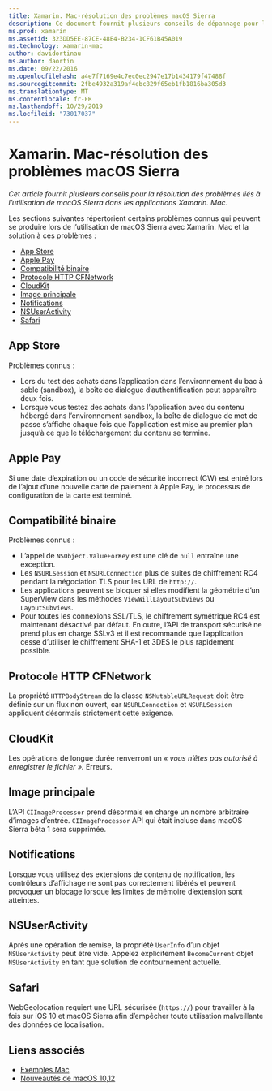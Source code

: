 ```yaml
---
title: Xamarin. Mac-résolution des problèmes macOS Sierra
description: Ce document fournit plusieurs conseils de dépannage pour l’utilisation de macOS Sierra dans les applications Xamarin. Mac. Les conseils se rapportent à l’App Store Mac, Apple Pay, la compatibilité binaire, CFNetwork, CloudKit et bien plus encore.
ms.prod: xamarin
ms.assetid: 323DD5EE-87CE-48E4-B234-1CF61B45A019
ms.technology: xamarin-mac
author: davidortinau
ms.author: daortin
ms.date: 09/22/2016
ms.openlocfilehash: a4e7f7169e4c7ec0ec2947e17b1434179f47488f
ms.sourcegitcommit: 2fbe4932a319af4ebc829f65eb1fb1816ba305d3
ms.translationtype: MT
ms.contentlocale: fr-FR
ms.lasthandoff: 10/29/2019
ms.locfileid: "73017037"
---
```

# <a name="xamarinmac---macos-sierra-troubleshooting"></a>Xamarin. Mac-résolution des problèmes macOS Sierra

_Cet article fournit plusieurs conseils pour la résolution des problèmes liés à l’utilisation de macOS Sierra dans les applications Xamarin. Mac._

Les sections suivantes répertorient certains problèmes connus qui peuvent se produire lors de l’utilisation de macOS Sierra avec Xamarin. Mac et la solution à ces problèmes :

- [App Store](#App-Store)
- [Apple Pay](#Apple-Pay)
- [Compatibilité binaire](#Binary-Compatibility)
- [Protocole HTTP CFNetwork](#CFNetwork-HTTP-Protocol)
- [CloudKit](#CloudKit)
- [Image principale](#CoreImage)
- [Notifications](#Notifications)
- [NSUserActivity](#NSUserActivity)
- [Safari](#Safari)

<a name="App-Store" />

## <a name="app-store"></a>App Store

Problèmes connus :

- Lors du test des achats dans l’application dans l’environnement du bac à sable (sandbox), la boîte de dialogue d’authentification peut apparaître deux fois.
- Lorsque vous testez des achats dans l’application avec du contenu hébergé dans l’environnement sandbox, la boîte de dialogue de mot de passe s’affiche chaque fois que l’application est mise au premier plan jusqu’à ce que le téléchargement du contenu se termine.

<a name="Apple-Pay" />

## <a name="apple-pay"></a>Apple Pay

Si une date d’expiration ou un code de sécurité incorrect (CW) est entré lors de l’ajout d’une nouvelle carte de paiement à Apple Pay, le processus de configuration de la carte est terminé.

<a name="Binary-Compatibility" />

## <a name="binary-compatibility"></a>Compatibilité binaire

Problèmes connus :

- L’appel de `NSObject.ValueForKey` est une clé de `null` entraîne une exception.
- Les `NSURLSession` et `NSURLConnection` plus de suites de chiffrement RC4 pendant la négociation TLS pour les URL de `http://`.
- Les applications peuvent se bloquer si elles modifient la géométrie d’un SuperView dans les méthodes `ViewWillLayoutSubviews` ou `LayoutSubviews`.
- Pour toutes les connexions SSL/TLS, le chiffrement symétrique RC4 est maintenant désactivé par défaut. En outre, l’API de transport sécurisé ne prend plus en charge SSLv3 et il est recommandé que l’application cesse d’utiliser le chiffrement SHA-1 et 3DES le plus rapidement possible.

<a name="CFNetwork-HTTP-Protocol" />

## <a name="cfnetwork-http-protocol"></a>Protocole HTTP CFNetwork

La propriété `HTTPBodyStream` de la classe `NSMutableURLRequest` doit être définie sur un flux non ouvert, car `NSURLConnection` et `NSURLSession` appliquent désormais strictement cette exigence.

<a name="CloudKit" />

## <a name="cloudkit"></a>CloudKit

Les opérations de longue durée renverront un _« vous n’êtes pas autorisé à enregistrer le fichier »._ Erreurs.

<a name="CoreImage" />

## <a name="core-image"></a>Image principale

L’API `CIImageProcessor` prend désormais en charge un nombre arbitraire d’images d’entrée. `CIImageProcessor` API qui était incluse dans macOS Sierra bêta 1 sera supprimée.

<a name="Notifications" />

## <a name="notifications"></a>Notifications

Lorsque vous utilisez des extensions de contenu de notification, les contrôleurs d’affichage ne sont pas correctement libérés et peuvent provoquer un blocage lorsque les limites de mémoire d’extension sont atteintes.

<a name="NSUserActivity" />

## <a name="nsuseractivity"></a>NSUserActivity

Après une opération de remise, la propriété `UserInfo` d’un objet `NSUserActivity` peut être vide. Appelez explicitement `BecomeCurrent` objet `NSUserActivity` en tant que solution de contournement actuelle.

<a name="Safari" />

## <a name="safari"></a>Safari

WebGeolocation requiert une URL sécurisée (`https://`) pour travailler à la fois sur iOS 10 et macOS Sierra afin d’empêcher toute utilisation malveillante des données de localisation.

## <a name="related-links"></a>Liens associés

- [Exemples Mac](https://docs.microsoft.com/samples/browse/?products=xamarin&term=Xamarin.Mac)
- [Nouveautés de macOS 10,12](https://developer.apple.com/library/prerelease/content/releasenotes/MacOSX/WhatsNewInOSX/Articles/OSXv10.html#//apple_ref/doc/uid/TP40017145-SW1)
